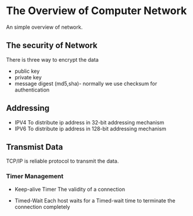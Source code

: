 # The Overview of Computer Network
An simple overview of network.

## The security of Network
There is three way to encrypt the data
* public key
* private key
* message digest (md5,sha)- normally we use checksum for authentication

## Addressing
* IPV4
To distribute ip address in 32-bit addressing mechanism
* IPV6
To distribute ip address in 128-bit addressing mechanism

## Transmist Data
TCP/IP is reliable protocol to transmit the data.

### Timer Management
* Keep-alive Timer
The validity of a connection

* Timed-Wait
Each host waits for a Timed-wait time to terminate the connection completely